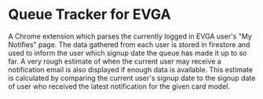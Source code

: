 # Queue Tracker for EVGA

A Chrome extension which parses the currently logged in EVGA user's "My Notifies" page. The data gathered from each user
is stored in firestore and used to inform the user which signup date the queue has made it up to so far. A very rough
estimate of when the current user may receive a notification email is also displayed if enough data is available.  This
estimate is calculated by comparing the current user's signup date to the signup date of user who received the latest
notification for the given card model.
